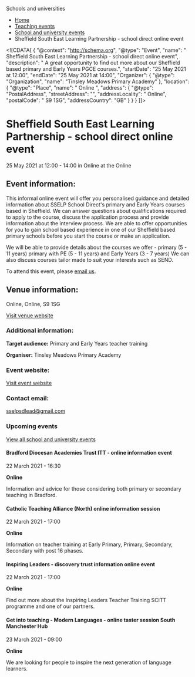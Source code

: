 Schools and universities

*   [Home](/)
*   [Teaching events](/teaching-events)
*   [School and university events](/teaching-events/training-provider-events)
*   Sheffield South East Learning Partnership - school direct online event

<!\[CDATA\[ { "@context": "http://schema.org", "@type": "Event", "name": " Sheffield South East Learning Partnership - school direct online event", "description": " A great opportunity to find out more about our Sheffield based primary and Early Years PGCE courses.", "startDate": "25 May 2021 at 12:00", "endDate": "25 May 2021 at 14:00", "Organizer": { "@type": "Organization", "name": "Tinsley Meadows Primary Academy" }, "location": { "@type": "Place", "name": " Online ", "address": { "@type": "PostalAddress", "streetAddress": "", "addressLocality": " Online", "postalCode": " S9 1SG", "addressCountry": "GB" } } } \]\]>

Sheffield South East Learning Partnership - school direct online event
======================================================================

25 May 2021 at 12:00 - 14:00 in Online at the Online

Event information:
------------------

This informal online event will offer you personalised guidance and detailed information about SSELP School Direct's primary and Early Years courses based in Sheffield. We can answer questions about qualifications required to apply to the course, discuss the application process and provide information about the interview process. We are able to offer opportunities for you to gain school based experience in one of our Sheffield based primary schools before you start the course or make an application.

We will be able to provide details about the courses we offer - primary (5 - 11 years) primary with PE (5 - 11 years) and Early Years (3 - 7 years) We can also discuss courses tailor made to suit your interests such as SEND.

To attend this event, please [email us](mailto:sselpsdlead@gmail.com).

Venue information:
------------------

Online, Online, S9 1SG

[Visit venue website](https://sselp.net/ "Online")

### Additional information:

**Target audience:** Primary and Early Years teacher training

**Organiser:** Tinsley Meadows Primary Academy

### Event website:

[Visit event website](https://sselp.net/)

### Contact email:

[sselpsdlead@gmail.com](mailto:sselpsdlead@gmail.com)

### Upcoming events

[View all school and university events](/teaching-events/training-provider-events)

[](/teaching-events/training-provider-events/210322-bradford-diocesan-academies-trust-itt-online-information-event)

#### Bradford Diocesan Academies Trust ITT - online information event

22 March 2021 - 16:30

**Online**

Information and advice for those considering both primary or secondary teaching in Bradford.

[](/teaching-events/training-provider-events/210322-catholic-teaching-alliance-north-online-information-session)

#### Catholic Teaching Alliance (North) online information session

22 March 2021 - 17:00

**Online**

Information on teacher training at Early Primary, Primary, Secondary, Secondary with post 16 phases.

[](/teaching-events/training-provider-events/210322-inspiring-leaders-discovery-trust-information-online-event)

#### Inspiring Leaders - discovery trust information online event

22 March 2021 - 17:00

**Online**

Find out more about the Inspiring Leaders Teacher Training SCITT programme and one of our partners.

[](/teaching-events/training-provider-events/210323-get-into-teaching-modern-languages-online-taster-session-south-manchester-hub)

#### Get into teaching - Modern Languages - online taster session South Manchester Hub

23 March 2021 - 09:00

**Online**

We are looking for people to inspire the next generation of language learners.